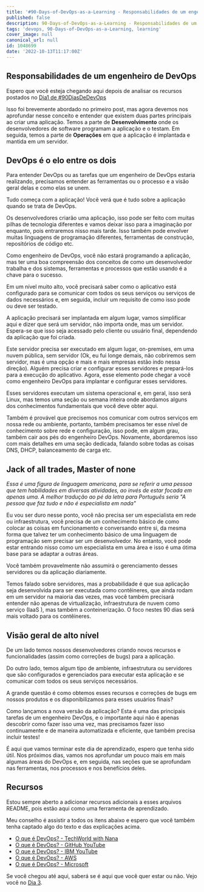 ```yaml
---
title: '#90-Days-of-DevOps-as-a-Learning - Responsabilidades de um engenheiro de DevOps - Dia 2'
published: false
description: 90-Days-of-DevOps-as-a-Learning - Responsabilidades de um engenheiro de DevOps 
tags: 'devops, 90-Days-of-DevOps-as-a-Learning, learning'
cover_image: null
canonical_url: null
id: 1048699
date: '2022-10-13T11:17:00Z'
---
```


## Responsabilidades de um engenheiro de DevOps

Espero que você esteja chegando aqui depois de analisar os recursos postados no [Dia1 de #90DiasDeDevOps](dia01.md)

Isso foi brevemente abordado no primeiro post, mas agora devemos nos aprofundar nesse conceito e entender que existem duas partes principais ao criar uma aplicação. Temos a parte de **Desenvolvimento** onde os desenvolvedores de software programam a aplicação e o testam. Em seguida, temos a parte de **Operações** em que a aplicação é implantada e mantida em um servidor.

## DevOps é o elo entre os dois

Para entender DevOps ou as tarefas que um engenheiro de DevOps estaria realizando, precisamos entender as ferramentas ou o processo e a visão geral delas e como elas se unem.

Tudo começa com a aplicação! Você verá que é tudo sobre a aplicação quando se trata de DevOps.

Os desenvolvedores criarão uma aplicação, isso pode ser feito com muitas pilhas de tecnologia diferentes e vamos deixar isso para a imaginação por enquanto, pois entraremos nisso mais tarde. Isso também pode envolver muitas linguagens de programação diferentes, ferramentas de construção, repositórios de código etc.

Como engenheiro de DevOps, você não estará programando a aplicação, mas ter uma boa compreensão dos conceitos de como um desenvolvedor trabalha e dos sistemas, ferramentas e processos que estão usando é a chave para o sucesso.

Em um nível muito alto, você precisará saber como o aplicativo está configurado para se comunicar com todos os seus serviços ou serviços de dados necessários e, em seguida, incluir um requisito de como isso pode ou deve ser testado.

A aplicação precisará ser implantada em algum lugar, vamos simplificar aqui e dizer que será um servidor, não importa onde, mas um servidor. Espera-se que isso seja acessado pelo cliente ou usuário final, dependendo da aplicação que foi criada.

Este servidor precisa ser executado em algum lugar, on-premises, em uma nuvem pública, sem servidor (Ok, eu fui longe demais, não cobriremos sem servidor, mas é uma opção e mais e mais empresas estão indo nessa direção). Alguém precisa criar e configurar esses servidores e prepará-los para a execução do aplicativo. Agora, esse elemento pode chegar a você como engenheiro DevOps para implantar e configurar esses servidores.

Esses servidores executam um sistema operacional e, em geral, isso será Linux, mas temos uma seção ou semana inteira onde abordamos alguns dos conhecimentos fundamentais que você deve obter aqui.

Também é provável que precisemos nos comunicar com outros serviços em nossa rede ou ambiente, portanto, também precisamos ter esse nível de conhecimento sobre rede e configuração, isso pode, em algum grau, também cair aos pés do engenheiro DevOps. Novamente, abordaremos isso com mais detalhes em uma seção dedicada, falando sobre todas as coisas DNS, DHCP, balanceamento de carga etc.

## Jack of all trades, Master of none
_Essa é uma figura de linguagem americana, para se referir a uma pessoa que tem habilidades em diversas atividades, ao invés de estar focada em apenas uma. A melhor tradução ao pé da letra para Português seria "A pessoa que faz tudo e não é especialista em nada"_

Eu vou ser duro nesse ponto, você não precisa ser um especialista em rede ou infraestrutura, você precisa de um conhecimento básico de como colocar as coisas em funcionamento e conversando entre si, da mesma forma que talvez ter um conhecimento básico de uma linguagem de programação sem precisar ser um desenvolvedor. No entanto, você pode estar entrando nisso como um especialista em uma área e isso é uma ótima base para se adaptar a outras áreas.

Você também provavelmente não assumirá o gerenciamento desses servidores ou da aplicação diariamente.

Temos falado sobre servidores, mas a probabilidade é que sua aplicação seja desenvolvida para ser executada como contêineres, que ainda rodam em um servidor na maioria das vezes, mas você também precisará entender não apenas de virtualização, infraestrutura de nuvem como serviço (IaaS ), mas também a conteinerização. O foco nestes 90 dias será mais voltado para os contêineres.

## Visão geral de alto nível

De um lado temos nossos desenvolvedores criando novos recursos e funcionalidades (assim como correções de bugs) para a aplicação.

Do outro lado, temos algum tipo de ambiente, infraestrutura ou servidores que são configurados e gerenciados para executar esta aplicação e se comunicar com todos os seus serviços necessários.

A grande questão é como obtemos esses recursos e correções de bugs em nossos produtos e os disponibilizamos para esses usuários finais?

Como lançamos a nova versão da aplicação? Esta é uma das principais tarefas de um engenheiro DevOps, e o importante aqui não é apenas descobrir como fazer isso uma vez, mas precisamos fazer isso continuamente e de maneira automatizada e eficiente, que também precisa incluir testes!

É aqui que vamos terminar este dia de aprendizado, espero que tenha sido útil. Nos próximos dias, vamos nos aprofundar um pouco mais em mais algumas áreas do DevOps e, em seguida, nas seções que se aprofundam nas ferramentas, nos processos e nos benefícios deles.

## Recursos

Estou sempre aberto a adicionar recursos adicionais a esses arquivos README, pois estão aqui como uma ferramenta de aprendizado.

Meu conselho é assistir a todos os itens abaixo e espero que você também tenha captado algo do texto e das explicações acima.

- [O que é DevOps? - TechWorld with Nana](https://www.youtube.com/watch?v=0yWAtQ6wYNM)
- [O que é DevOps? - GitHub YouTube](https://www.youtube.com/watch?v=kBV8gPVZNEE)
- [O que é DevOps? - IBM YouTube](https://www.youtube.com/watch?v=UbtB4sMaaNM)
- [O que é DevOps? - AWS](https://aws.amazon.com/devops/what-is-devops/)
- [O que é DevOps? - Microsoft](https://docs.microsoft.com/en-us/devops/what-is-devops)

Se você chegou até aqui, saberá se é aqui que você quer estar ou não. Vejo você no [Dia 3](dia03.md).
